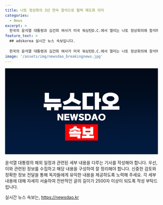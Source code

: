 ```yaml
---
title: 나토 정상회의 3년 연속 참석으로 협력 제도화 의미
categories:
  - News
excerpt: >
  한국의 윤석열 대통령과 김건희 여사가 미국 워싱턴D.C.에서 열리는 나토 정상회의에 참석하기 위해 8~9일에는 호놀룰루를 방문할 예정이며, 미국을 방문하는 동안 나토 정상회의를 통해 한국의 안보와 글로벌 공조를 강화하고자 한다. 또한, 이번 나토 정상회의를 통해 우크라이나 전쟁 등 국제 이슈에 대한 입장을 검토하고, 러시아와 북한의 군사협력에 대한 메시지를 발신할 예정이며, 이를 통해 나토 및 인도태평양(IP4) 차원에서의 협력을 강화하고 협의할 예정이다.
feature_text: >
  ## adskorea 실시간 뉴스 속보입니다.

  한국의 윤석열 대통령과 김건희 여사가 미국 워싱턴D.C.에서 열리는 나토 정상회의에 참석하기 위해 8~9일에는 호놀룰루를 방문할 예정이며, 미국을 방문하는 동안 나토 정상회의를 통해 한국의 안보와 글로벌 공조를 강화하고자 한다. 또한, 이번 나토 정상회의를 통해 우크라이나 전쟁 등 국제 이슈에 대한 입장을 검토하고, 러시아와 북한의 군사협력에 대한 메시지를 발신할 예정이며, 이를 통해 나토 및 인도태평양(IP4) 차원에서의 협력을 강화하고 협의할 예정이다.
image: '/assets/img/newsdao_breakingnews.jpg'
---
```


<p><img src="/assets/img/newsdao_breakingnews.jpg" alt="adskorea 속보" /></p>

<p>윤석열 대통령의 해외 일정과 관련된 세부 내용을 다루는 기사를 작성해야 합니다. 우선, 이와 관련된 정보를 수집하고 해당 내용을 구성하여 잘 정리해야 합니다. 신중한 검토와 정확한 정보 전달을 통해 독자들에게 유익한 내용을 제공하도록 노력해 주세요. 각 세부 내용에 대해 자세히 서술하여 전반적인 글의 길이가 2500자 이상이 되도록 작성 부탁드립니다.</p>
실시간 뉴스 속보는, <a href="https://newsdao.kr" rel="dofollow">https://newsdao.kr</a>


